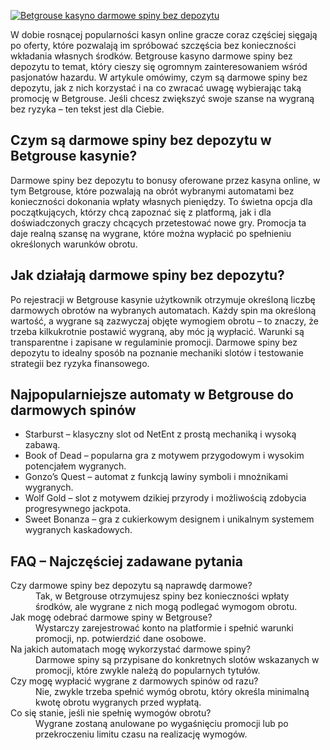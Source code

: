 [![Betgrouse kasyno darmowe spiny bez depozytu](https://123-caf.pages.dev/gitsignup.png)](https://vrmoo.ru/Bt82HjjY)

<p>W dobie rosnącej popularności kasyn online gracze coraz częściej sięgają po oferty, które pozwalają im spróbować szczęścia bez konieczności wkładania własnych środków. Betgrouse kasyno darmowe spiny bez depozytu to temat, który cieszy się ogromnym zainteresowaniem wśród pasjonatów hazardu. W artykule omówimy, czym są darmowe spiny bez depozytu, jak z nich korzystać i na co zwracać uwagę wybierając taką promocję w Betgrouse. Jeśli chcesz zwiększyć swoje szanse na wygraną bez ryzyka – ten tekst jest dla Ciebie.</p>  <h2>Czym są darmowe spiny bez depozytu w Betgrouse kasynie?</h2> <p>Darmowe spiny bez depozytu to bonusy oferowane przez kasyna online, w tym Betgrouse, które pozwalają na obrót wybranymi automatami bez konieczności dokonania wpłaty własnych pieniędzy. To świetna opcja dla początkujących, którzy chcą zapoznać się z platformą, jak i dla doświadczonych graczy chcących przetestować nowe gry. Promocja ta daje realną szansę na wygrane, które można wypłacić po spełnieniu określonych warunków obrotu.</p>  <h2>Jak działają darmowe spiny bez depozytu?</h2> <p>Po rejestracji w Betgrouse kasynie użytkownik otrzymuje określoną liczbę darmowych obrotów na wybranych automatach. Każdy spin ma określoną wartość, a wygrane są zazwyczaj objęte wymogiem obrotu – to znaczy, że trzeba kilkukrotnie postawić wygraną, aby móc ją wypłacić. Warunki są transparentne i zapisane w regulaminie promocji. Darmowe spiny bez depozytu to idealny sposób na poznanie mechaniki slotów i testowanie strategii bez ryzyka finansowego.</p>  <h2>Najpopularniejsze automaty w Betgrouse do darmowych spinów</h2> <ul> <li>Starburst – klasyczny slot od NetEnt z prostą mechaniką i wysoką zabawą.</li> <li>Book of Dead – popularna gra z motywem przygodowym i wysokim potencjałem wygranych.</li> <li>Gonzo’s Quest – automat z funkcją lawiny symboli i mnożnikami wygranych.</li> <li>Wolf Gold – slot z motywem dzikiej przyrody i możliwością zdobycia progresywnego jackpota.</li> <li>Sweet Bonanza – gra z cukierkowym designem i unikalnym systemem wygranych kaskadowych.</li> </ul>  <h2>FAQ – Najczęściej zadawane pytania</h2> <dl>   <dt>Czy darmowe spiny bez depozytu są naprawdę darmowe?</dt>   <dd>Tak, w Betgrouse otrzymujesz spiny bez konieczności wpłaty środków, ale wygrane z nich mogą podlegać wymogom obrotu.</dd>    <dt>Jak mogę odebrać darmowe spiny w Betgrouse?</dt>   <dd>Wystarczy zarejestrować konto na platformie i spełnić warunki promocji, np. potwierdzić dane osobowe.</dd>    <dt>Na jakich automatach mogę wykorzystać darmowe spiny?</dt>   <dd>Darmowe spiny są przypisane do konkretnych slotów wskazanych w promocji, które zwykle należą do popularnych tytułów.</dd>    <dt>Czy mogę wypłacić wygrane z darmowych spinów od razu?</dt>   <dd>Nie, zwykle trzeba spełnić wymóg obrotu, który określa minimalną kwotę obrotu wygranych przed wypłatą.</dd>    <dt>Co się stanie, jeśli nie spełnię wymogów obrotu?</dt>   <dd>Wygrane zostaną anulowane po wygaśnięciu promocji lub po przekroczeniu limitu czasu na realizację wymogów.</dd> </dl>